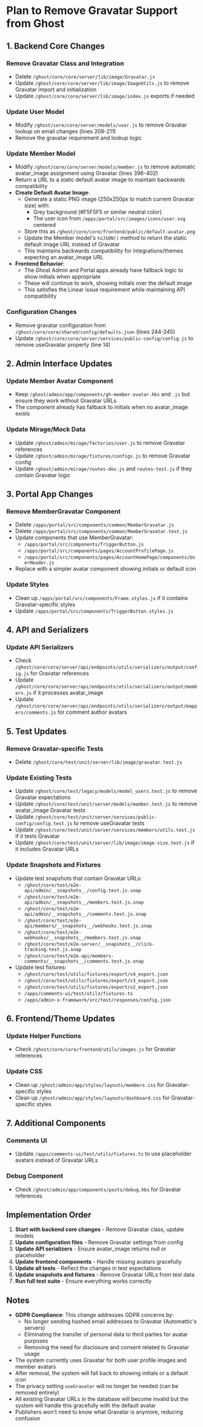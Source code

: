 # Plan to Remove Gravatar Support from Ghost

## 1. Backend Core Changes

### Remove Gravatar Class and Integration
- Delete `/ghost/core/core/server/lib/image/Gravatar.js`
- Update `/ghost/core/core/server/lib/image/ImageUtils.js` to remove Gravatar import and initialization
- Update `/ghost/core/core/server/lib/image/index.js` exports if needed

### Update User Model
- Modify `/ghost/core/core/server/models/user.js` to remove Gravatar lookup on email changes (lines 208-211)
- Remove the gravatar requirement and lookup logic

### Update Member Model  
- Modify `/ghost/core/core/server/models/member.js` to remove automatic avatar_image assignment using Gravatar (lines 396-402)
- Return a URL to a static default avatar image to maintain backwards compatibility
- **Create Default Avatar Image**:
  - Generate a static PNG image (250x250px to match current Gravatar size) with:
    - Grey background (#F5F5F5 or similar neutral color)
    - The user icon from `/apps/portal/src/images/icons/user.svg` centered
  - Store this as `/ghost/core/core/frontend/public/default-avatar.png`
  - Update the Member model's `toJSON()` method to return the static default image URL instead of Gravatar
  - This maintains backwards compatibility for integrations/themes expecting an avatar_image URL
- **Frontend Behavior**:
  - The Ghost Admin and Portal apps already have fallback logic to show initials when appropriate
  - These will continue to work, showing initials over the default image
  - This satisfies the Linear issue requirement while maintaining API compatibility

### Configuration Changes
- Remove gravatar configuration from `/ghost/core/core/shared/config/defaults.json` (lines 244-245)
- Update `/ghost/core/core/server/services/public-config/config.js` to remove useGravatar property (line 14)

## 2. Admin Interface Updates

### Update Member Avatar Component
- Keep `/ghost/admin/app/components/gh-member-avatar.hbs` and `.js` but ensure they work without Gravatar URLs
- The component already has fallback to initials when no avatar_image exists

### Update Mirage/Mock Data
- Update `/ghost/admin/mirage/factories/user.js` to remove Gravatar references
- Update `/ghost/admin/mirage/fixtures/configs.js` to remove Gravatar config
- Update `/ghost/admin/mirage/routes-dev.js` and `routes-test.js` if they contain Gravatar logic

## 3. Portal App Changes

### Remove MemberGravatar Component
- Delete `/apps/portal/src/components/common/MemberGravatar.js`
- Delete `/apps/portal/src/components/common/MemberGravatar.test.js`
- Update components that use MemberGravatar:
  - `/apps/portal/src/components/TriggerButton.js`
  - `/apps/portal/src/components/pages/AccountProfilePage.js`
  - `/apps/portal/src/components/pages/AccountHomePage/components/UserHeader.js`
- Replace with a simpler avatar component showing initials or default icon

### Update Styles
- Clean up `/apps/portal/src/components/Frame.styles.js` if it contains Gravatar-specific styles
- Update `/apps/portal/src/components/TriggerButton.styles.js`

## 4. API and Serializers

### Update API Serializers
- Check `/ghost/core/core/server/api/endpoints/utils/serializers/output/config.js` for Gravatar references
- Update `/ghost/core/core/server/api/endpoints/utils/serializers/output/members.js` if it processes avatar_image
- Update `/ghost/core/core/server/api/endpoints/utils/serializers/output/mappers/comments.js` for comment author avatars

## 5. Test Updates

### Remove Gravatar-specific Tests
- Delete `/ghost/core/test/unit/server/lib/image/gravatar.test.js`

### Update Existing Tests
- Update `/ghost/core/test/legacy/models/model_users.test.js` to remove Gravatar expectations
- Update `/ghost/core/test/unit/server/models/member.test.js` to remove avatar_image Gravatar tests
- Update `/ghost/core/test/unit/server/services/public-config/config.test.js` to remove useGravatar tests
- Update `/ghost/core/test/unit/server/services/members/utils.test.js` if it tests Gravatar
- Update `/ghost/core/test/unit/server/lib/image/image-size.test.js` if it includes Gravatar URLs

### Update Snapshots and Fixtures
- Update test snapshots that contain Gravatar URLs:
  - `/ghost/core/test/e2e-api/admin/__snapshots__/config.test.js.snap`
  - `/ghost/core/test/e2e-api/admin/__snapshots__/members.test.js.snap`
  - `/ghost/core/test/e2e-api/admin/__snapshots__/comments.test.js.snap`
  - `/ghost/core/test/e2e-api/members/__snapshots__/webhooks.test.js.snap`
  - `/ghost/core/test/e2e-webhooks/__snapshots__/members.test.js.snap`
  - `/ghost/core/test/e2e-server/__snapshots__/click-tracking.test.js.snap`
  - `/ghost/core/test/e2e-api/members-comments/__snapshots__/comments.test.js.snap`
- Update test fixtures:
  - `/ghost/core/test/utils/fixtures/export/v4_export.json`
  - `/ghost/core/test/utils/fixtures/export/v3_export.json`
  - `/ghost/core/test/utils/fixtures/export/v2_export.json`
  - `/apps/comments-ui/test/utils/fixtures.ts`
  - `/apps/admin-x-framework/src/test/responses/config.json`

## 6. Frontend/Theme Updates

### Update Helper Functions
- Check `/ghost/core/core/frontend/utils/images.js` for Gravatar references

### Update CSS
- Clean up `/ghost/admin/app/styles/layouts/members.css` for Gravatar-specific styles
- Clean up `/ghost/admin/app/styles/layouts/dashboard.css` for Gravatar-specific styles

## 7. Additional Components

### Comments UI
- Update `/apps/comments-ui/test/utils/fixtures.ts` to use placeholder avatars instead of Gravatar URLs

### Debug Component
- Check `/ghost/admin/app/components/posts/debug.hbs` for Gravatar references

## Implementation Order

1. **Start with backend core changes** - Remove Gravatar class, update models
2. **Update configuration files** - Remove Gravatar settings from config
3. **Update API serializers** - Ensure avatar_image returns null or placeholder
4. **Update frontend components** - Handle missing avatars gracefully
5. **Update all tests** - Reflect the changes in test expectations
6. **Update snapshots and fixtures** - Remove Gravatar URLs from test data
7. **Run full test suite** - Ensure everything works correctly

## Notes

- **GDPR Compliance**: This change addresses GDPR concerns by:
  - No longer sending hashed email addresses to Gravatar (Automattic's servers)
  - Eliminating the transfer of personal data to third parties for avatar purposes
  - Removing the need for disclosure and consent related to Gravatar usage
- The system currently uses Gravatar for both user profile images and member avatars
- After removal, the system will fall back to showing initials or a default icon
- The privacy setting `useGravatar` will no longer be needed (can be removed entirely)
- All existing Gravatar URLs in the database will become invalid but the system will handle this gracefully with the default avatar
- Publishers won't need to know what Gravatar is anymore, reducing confusion
